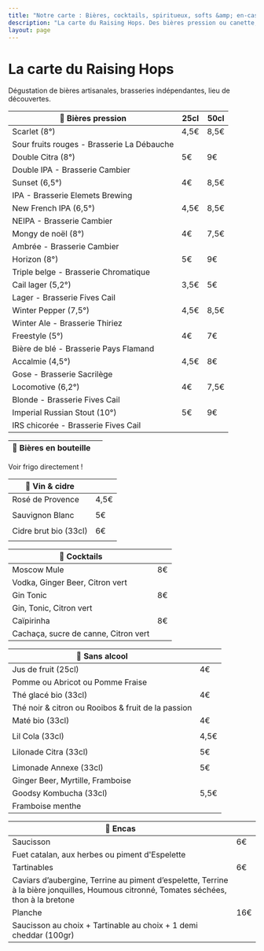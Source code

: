 ```yaml
---
title: "Notre carte : Bières, cocktails, spiritueux, softs &amp; en-cas"
description: "La carte du Raising Hops. Des bières pression ou canette, des cocktails, des softs et des encas."
layout: page
---
```


# La carte du Raising Hops
Dégustation de bières artisanales, brasseries indépendantes, lieu de découvertes.

|🍺 Bières pression|25cl|50cl|
|---|---|---|
|Scarlet (8°) |4,5€|8,5€|
|Sour fruits rouges - Brasserie La Débauche|||
|Double Citra (8°)|5€|9€|
|Double IPA - Brasserie Cambier||
|Sunset (6,5°)|4€|8,5€|
|IPA - Brasserie Elemets Brewing|   |
|New French IPA (6,5°)|4,5€|8,5€|
|NEIPA - Brasserie Cambier   |   |
|Mongy de noël (8°)|4€|7,5€|
|Ambrée - Brasserie Cambier|   |
|Horizon (8°)|5€|9€|
|Triple belge - Brasserie Chromatique|   |
|Cail lager (5,2°)|3,5€|5€|
|Lager - Brasserie Fives Cail|   |
|Winter Pepper (7,5°)|4,5€|8,5€|
|Winter Ale - Brasserie Thiriez|   |
|Freestyle (5°)|4€|7€|
|Bière de blé - Brasserie Pays Flamand|   |
|Accalmie (4,5°)|4,5€|8€|
|Gose - Brasserie Sacrilège   |   |
|Locomotive (6,2°)|4€|7,5€|
|Blonde - Brasserie Fives Cail|   |
|Imperial Russian Stout (10°)|5€|9€|
|IRS chicorée - Brasserie Fives Cail|   |

|🍻 Bières en bouteille||
|---|---|
Voir frigo directement !

|🍷 Vin & cidre||
|---|---|
|Rosé de Provence|4,5€|
|||
|Sauvignon Blanc|5€|
|||
|Cidre brut bio (33cl)|6€|
|||

|🍹 Cocktails||
|---|---|
|Moscow Mule|8€|
|Vodka, Ginger Beer, Citron vert||
|Gin Tonic|8€|
|Gin, Tonic, Citron vert||
|Caïpirinha|8€|
|Cachaça, sucre de canne, Citron vert||

|🧃 Sans alcool||
|---|---|
|Jus de fruit (25cl)|4€|
|Pomme ou Abricot ou Pomme Fraise||
|Thé glacé bio (33cl)|4€|
|Thé noir & citron ou Rooibos & fruit de la passion||
|Maté bio (33cl)|4€|
|||
|Lil Cola (33cl)|4,5€|
|||
|Lilonade Citra (33cl)|5€|
|||
|Limonade Annexe (33cl)|5€|
|Ginger Beer, Myrtille, Framboise||
|Goodsy Kombucha (33cl)|5,5€|
|Framboise menthe||

|🥑 Encas||
|---|---|
|Saucisson|6€|
|Fuet catalan, aux herbes ou piment d'Espelette||
|Tartinables|6€|
|Caviars d’aubergine, Terrine au piment d’espelette, Terrine à la bière jonquilles, Houmous citronné, Tomates séchées, thon à la bretone||
|Planche|16€|
|Saucisson au choix + Tartinable au choix + 1 demi cheddar (100gr)||